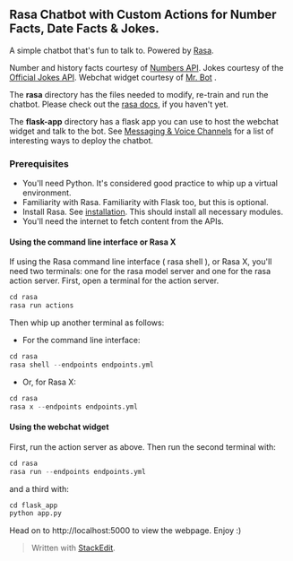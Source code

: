 ﻿## Rasa Chatbot with Custom Actions for  Number Facts, Date Facts & Jokes.

A simple chatbot that's fun to talk to. Powered by [Rasa](https://rasa.com). 

Number and history facts courtesy of [Numbers API](http://numbersapi.com).
Jokes courtesy of the [Official Jokes API](https://official-joke-api.appspot.com/random_joke).
Webchat widget courtesy of [Mr. Bot]([https://github.com/mrbot-ai/rasa-webchat](https://github.com/mrbot-ai/rasa-webchat)) .

The **rasa** directory has the files needed to modify, re-train and run the chatbot. Please check out the [rasa docs](https://rasa.com/docs/), if you haven't yet.

The **flask-app** directory has a flask app you can use to host the webchat widget and talk to the bot. See [Messaging & Voice Channels]([https://rasa.com/docs/rasa/user-guide/messaging-and-voice-channels/](https://rasa.com/docs/rasa/user-guide/messaging-and-voice-channels/)) for a list of interesting ways to deploy the chatbot.

### Prerequisites
- You'll need Python. It's considered good practice to whip up a virtual environment. 
- Familiarity with Rasa. Familiarity with Flask too, but this is optional.
- Install Rasa. See [installation]([https://rasa.com/docs/rasa/user-guide/installation/]). This should install all necessary modules.
- You'll need the internet to fetch content from the APIs.

#### Using the command line interface or Rasa X
If using the Rasa command line interface ( rasa shell ), or Rasa X, you'll need two terminals: one for the rasa model server and one for the rasa action server. 
First, open a terminal for the action server. 
```python
cd rasa
rasa run actions
```
Then whip up another terminal as follows:
- For the command line interface:
```python
cd rasa
rasa shell --endpoints endpoints.yml
```
- Or, for Rasa X:
```python
cd rasa
rasa x --endpoints endpoints.yml
```

#### Using the webchat widget
First, run the action server as above. Then run the second terminal with:
```python
cd rasa
rasa run --endpoints endpoints.yml
```
and a third with:
```python
cd flask_app
python app.py
```
Head on to http://localhost:5000 to view the webpage. Enjoy :)

 
> Written with [StackEdit](https://stackedit.io/).
